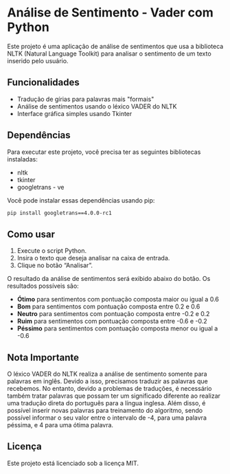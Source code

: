 # Análise de Sentimento - Vader com Python

Este projeto é uma aplicação de análise de sentimentos que usa a biblioteca NLTK (Natural Language Toolkit) para analisar o sentimento de um texto inserido pelo usuário.

## Funcionalidades

* Tradução de gírias para palavras mais "formais"
* Análise de sentimentos usando o léxico VADER do NLTK
* Interface gráfica simples usando Tkinter

## Dependências

Para executar este projeto, você precisa ter as seguintes bibliotecas instaladas:

* nltk
* tkinter
* googletrans - ve

Você pode instalar essas dependências usando pip:

```bash
pip install googletrans==4.0.0-rc1
```

## Como usar

1. Execute o script Python.
2. Insira o texto que deseja analisar na caixa de entrada.
3. Clique no botão “Analisar”.

O resultado da análise de sentimentos será exibido abaixo do botão. Os resultados possíveis são:

- **Ótimo** para sentimentos com pontuação composta maior ou igual a 0.6
- **Bom** para sentimentos com pontuação composta entre 0.2 e 0.6
- **Neutro** para sentimentos com pontuação composta entre -0.2 e 0.2
- **Ruim** para sentimentos com pontuação composta entre -0.6 e -0.2
- **Péssimo** para sentimentos com pontuação composta menor ou igual a -0.6

## Nota Importante
O léxico VADER do NLTK realiza a análise de sentimento somente para palavras em inglês. Devido a isso, precisamos traduzir as palavras que recebemos. No entanto, devido a problemas de traduções, é necessário também tratar palavras que possam ter um significado diferente ao realizar uma tradução direta do português para a língua inglesa. Além disso, é possível inserir novas palavras para treinamento do algoritmo, sendo possível informar o seu valor entre o intervalo de -4, para uma palavra péssima, e 4 para uma ótima palavra.

## Licença

Este projeto está licenciado sob a licença MIT.
